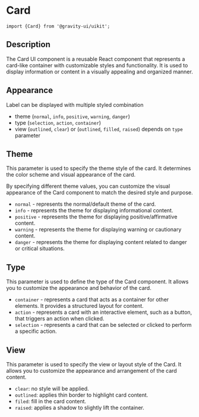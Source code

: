 <!--GITHUB_BLOCK-->

# Card

<!--/GITHUB_BLOCK-->

```tsx
import {Card} from '@gravity-ui/uikit';
```

## Description

The Card UI component is a reusable React component that represents a card-like container with customizable styles and functionality. It is used to display information or content in a visually appealing and organized manner.

## Appearance

Label can be displayed with multiple styled combination

- theme (`normal`, `info`, `positive`, `warning`, `danger`)
- type (`selection`, `action`, `container`)
- view (`outlined`, `clear`) or (`outlined`, `filled`, `raised`) depends on `type` parameter

## Theme

This parameter is used to specify the theme style of the card. It determines the color scheme and visual appearance of the card.

By specifying different theme values, you can customize the visual appearance of the Card component to match the desired style and purpose.

- `normal` - represents the normal/default theme of the card.
- `info` - represents the theme for displaying informational content.
- `positive` - represents the theme for displaying positive/affirmative content.
- `warning` - represents the theme for displaying warning or cautionary content.
- `danger` - represents the theme for displaying content related to danger or critical situations.

<!--LANDING_BLOCK
<ExampleBlock
    code={`
const style = {
    width: '120px';
    height: '120px';
    display: 'flex';
    alignItems: 'center';
    justifyContent: 'center';
}

<Card style={style} theme="normal" size="l">Normal</UIKit.Card>
<Card style={style} theme="info" size="l">Info</UIKit.Card>
<Card style={style} theme="positive" size="l">Positive</UIKit.Card>
<Card style={style} theme="warning" size="l">Warning</UIKit.Card>
<Card style={style} theme="danger" size="l">Danger</UIKit.Card>
`}>

    <div style={{display: 'grid', gridAutoFlow: 'column', gridGap: '10px'}}>
        <UIKit.Card style={{display: 'flex', alignItems: 'center', justifyContent: 'center'}} theme="normal" size="l">Normal</UIKit.Card>
        <UIKit.Card style={{display: 'flex', alignItems: 'center', justifyContent: 'center'}} theme="info" size="l">Info</UIKit.Card>
        <UIKit.Card style={{display: 'flex', alignItems: 'center', justifyContent: 'center'}} theme="positive" size="l">Positive</UIKit.Card>
        <UIKit.Card style={{display: 'flex', alignItems: 'center', justifyContent: 'center'}} theme="warning" size="l">Warning</UIKit.Card>
        <UIKit.Card style={{display: 'flex', alignItems: 'center', justifyContent: 'center'}} theme="danger" size="l">Danger</UIKit.Card>
    </div>

</ExampleBlock>
LANDING_BLOCK-->

## Type

This parameter is used to define the type of the Card component. It allows you to customize the appearance and behavior of the card.

- `container` - represents a card that acts as a container for other elements. It provides a structured layout for content.
- `action` - represents a card with an interactive element, such as a button, that triggers an action when clicked.
- `selection` - represents a card that can be selected or clicked to perform a specific action.

<!--LANDING_BLOCK
<ExampleBlock
    code={`
const style = {
    width: '120px';
    height: '120px';
    display: 'flex';
    alignItems: 'center';
    justifyContent: 'center';
}

    <Card style={style} view="outlined" type="container" size="l">Container</UIKit.Card>
    <Card style={style} view="outlined" type="action" size="l">action with onClick</UIKit.Card>
    <Card style={style} view="outlined" type="selection" size="l">Selection</UIKit.Card>
`}>
    <div style={{display: 'grid', gridAutoFlow: 'column', gridGap: '10px'}}>
        <UIKit.Card style={{display: 'flex', alignItems: 'center', justifyContent: 'center'}} view="outlined" type="container" size="l">Container</UIKit.Card>
        <UIKit.Card style={{display: 'flex', alignItems: 'center', justifyContent: 'center'}} view="outlined" type="action" size="l">action with onClick</UIKit.Card>
        <UIKit.Card style={{display: 'flex', alignItems: 'center', justifyContent: 'center'}} view="outlined" type="selection" size="l">Selection</UIKit.Card>
    </div>

</ExampleBlock>
LANDING_BLOCK-->

## View

This parameter is used to specify the view or layout style of the Card. It allows you to customize the appearance and arrangement of the card content.

- `clear`: no style will be applied.
- `outlined`: applies thin border to highlight card content.
- `filed`: fill in the card content.
- `raised`: applies a shadow to slightly lift the container.

<!--LANDING_BLOCK
<ExampleBlock
    code={`
const style = {
    width: '120px';
    height: '120px';
    display: 'flex';
    alignItems: 'center';
    justifyContent: 'center';
}

    <Card style={style} view="clear" type="container" size="l">Container</UIKit.Card>
    <Card style={style} view="outlined" type="container" size="l">action with onClick</UIKit.Card>
    <Card style={style} view="filed" type="container" size="l">Selection</UIKit.Card>
    <Card style={style} view="raised" type="container" size="l">Selection</UIKit.Card>
`}>
    <div style={{display: 'grid', gridAutoFlow: 'column', gridGap: '10px'}}>
        <UIKit.Card style={{display: 'flex', alignItems: 'center', justifyContent: 'center'}} view="clear" type="container" size="l">Container</UIKit.Card>
        <UIKit.Card style={{display: 'flex', alignItems: 'center', justifyContent: 'center'}} view="outlined" type="container" size="l">action with onClick</UIKit.Card>
        <UIKit.Card style={{display: 'flex', alignItems: 'center', justifyContent: 'center'}} view="filed" type="container" size="l">Selection</UIKit.Card>
        <UIKit.Card style={{display: 'flex', alignItems: 'center', justifyContent: 'center'}} view="raised" type="container" size="l">Selection</UIKit.Card>
    </div>

</ExampleBlock>
LANDING_BLOCK-->
